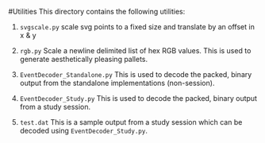#Utilities
This directory contains the following utilities:

1) `svgscale.py`
	scale svg points to a fixed size and translate by an offset in x & y

2) `rgb.py`
	Scale a newline delimited list of hex RGB values. This is used to generate aesthetically pleasing pallets.

3) `EventDecoder_Standalone.py`
	This is used to decode the packed, binary output from the standalone implementations (non-session).

4) `EventDecoder_Study.py`
	This is used to decode the packed, binary output from a study session.

5) `test.dat`
	This is a sample output from a study session which can be decoded using `EventDecoder_Study.py`.